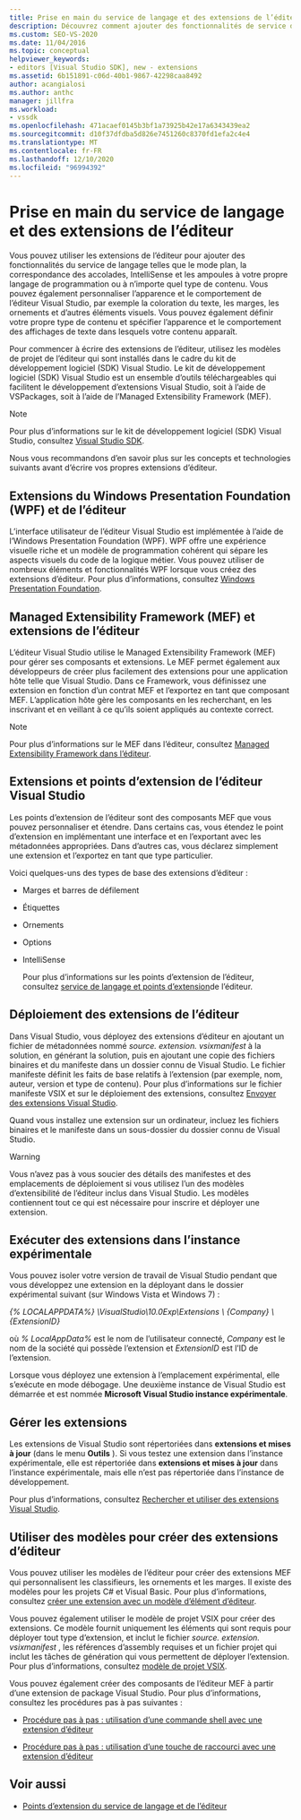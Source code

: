 ```yaml
---
title: Prise en main du service de langage et des extensions de l’éditeur
description: Découvrez comment ajouter des fonctionnalités de service de langage à tout type de contenu et personnaliser l’apparence et le comportement de l’éditeur Visual Studio.
ms.custom: SEO-VS-2020
ms.date: 11/04/2016
ms.topic: conceptual
helpviewer_keywords:
- editors [Visual Studio SDK], new - extensions
ms.assetid: 6b151891-c06d-40b1-9867-42298caa8492
author: acangialosi
ms.author: anthc
manager: jillfra
ms.workload:
- vssdk
ms.openlocfilehash: 471acaef0145b3bf1a73925b42e17a6343439ea2
ms.sourcegitcommit: d10f37dfdba5d826e7451260c8370fd1efa2c4e4
ms.translationtype: MT
ms.contentlocale: fr-FR
ms.lasthandoff: 12/10/2020
ms.locfileid: "96994392"
---
```

# <a name="get-started-with-language-service-and-editor-extensions"></a>Prise en main du service de langage et des extensions de l’éditeur

Vous pouvez utiliser les extensions de l’éditeur pour ajouter des fonctionnalités du service de langage telles que le mode plan, la correspondance des accolades, IntelliSense et les ampoules à votre propre langage de programmation ou à n’importe quel type de contenu. Vous pouvez également personnaliser l’apparence et le comportement de l’éditeur Visual Studio, par exemple la coloration du texte, les marges, les ornements et d’autres éléments visuels. Vous pouvez également définir votre propre type de contenu et spécifier l’apparence et le comportement des affichages de texte dans lesquels votre contenu apparaît.

 Pour commencer à écrire des extensions de l’éditeur, utilisez les modèles de projet de l’éditeur qui sont installés dans le cadre du kit de développement logiciel (SDK) Visual Studio. Le kit de développement logiciel (SDK) Visual Studio est un ensemble d’outils téléchargeables qui facilitent le développement d’extensions Visual Studio, soit à l’aide de VSPackages, soit à l’aide de l’Managed Extensibility Framework (MEF).

> [!NOTE]
> Pour plus d’informations sur le kit de développement logiciel (SDK) Visual Studio, consultez [Visual Studio SDK](../extensibility/visual-studio-sdk.md).

 Nous vous recommandons d’en savoir plus sur les concepts et technologies suivants avant d’écrire vos propres extensions d’éditeur.

## <a name="the-windows-presentation-foundation-wpf-and-editor-extensions"></a>Extensions du Windows Presentation Foundation (WPF) et de l’éditeur

 L’interface utilisateur de l’éditeur Visual Studio est implémentée à l’aide de l’Windows Presentation Foundation (WPF). WPF offre une expérience visuelle riche et un modèle de programmation cohérent qui sépare les aspects visuels du code de la logique métier. Vous pouvez utiliser de nombreux éléments et fonctionnalités WPF lorsque vous créez des extensions d’éditeur. Pour plus d’informations, consultez [Windows Presentation Foundation](/dotnet/framework/wpf/index).

## <a name="the-managed-extensibility-framework-mef-and-editor-extensions"></a>Managed Extensibility Framework (MEF) et extensions de l’éditeur

 L’éditeur Visual Studio utilise le Managed Extensibility Framework (MEF) pour gérer ses composants et extensions. Le MEF permet également aux développeurs de créer plus facilement des extensions pour une application hôte telle que Visual Studio. Dans ce Framework, vous définissez une extension en fonction d’un contrat MEF et l’exportez en tant que composant MEF. L’application hôte gère les composants en les recherchant, en les inscrivant et en veillant à ce qu’ils soient appliqués au contexte correct.

> [!NOTE]
> Pour plus d’informations sur le MEF dans l’éditeur, consultez [Managed Extensibility Framework dans l’éditeur](../extensibility/managed-extensibility-framework-in-the-editor.md).

## <a name="visual-studio-editor-extension-points-and-extensions"></a>Extensions et points d’extension de l’éditeur Visual Studio

 Les points d’extension de l’éditeur sont des composants MEF que vous pouvez personnaliser et étendre. Dans certains cas, vous étendez le point d’extension en implémentant une interface et en l’exportant avec les métadonnées appropriées. Dans d’autres cas, vous déclarez simplement une extension et l’exportez en tant que type particulier.

 Voici quelques-uns des types de base des extensions d’éditeur :

- Marges et barres de défilement

- Étiquettes

- Ornements

- Options

- IntelliSense

  Pour plus d’informations sur les points d’extension de l’éditeur, consultez [service de langage et points d’extension](../extensibility/language-service-and-editor-extension-points.md)de l’éditeur.

## <a name="deploying-editor-extensions"></a>Déploiement des extensions de l’éditeur

 Dans Visual Studio, vous déployez des extensions d’éditeur en ajoutant un fichier de métadonnées nommé *source. extension. vsixmanifest* à la solution, en générant la solution, puis en ajoutant une copie des fichiers binaires et du manifeste dans un dossier connu de Visual Studio. Le fichier manifeste définit les faits de base relatifs à l’extension (par exemple, nom, auteur, version et type de contenu). Pour plus d’informations sur le fichier manifeste VSIX et sur le déploiement des extensions, consultez [Envoyer des extensions Visual Studio](../extensibility/shipping-visual-studio-extensions.md).

 Quand vous installez une extension sur un ordinateur, incluez les fichiers binaires et le manifeste dans un sous-dossier du dossier connu de Visual Studio.

> [!WARNING]
> Vous n’avez pas à vous soucier des détails des manifestes et des emplacements de déploiement si vous utilisez l’un des modèles d’extensibilité de l’éditeur inclus dans Visual Studio. Les modèles contiennent tout ce qui est nécessaire pour inscrire et déployer une extension.

## <a name="run-extensions-in-the-experimental-instance"></a>Exécuter des extensions dans l’instance expérimentale

 Vous pouvez isoler votre version de travail de Visual Studio pendant que vous développez une extension en la déployant dans le dossier expérimental suivant (sur Windows Vista et Windows 7) :

 *{% LOCALAPPDATA%} \VisualStudio\10.0Exp\Extensions \\ {Company} \\ {ExtensionID}*

 où *% LocalAppData%* est le nom de l’utilisateur connecté, *Company* est le nom de la société qui possède l’extension et *ExtensionID* est l’ID de l’extension.

 Lorsque vous déployez une extension à l’emplacement expérimental, elle s’exécute en mode débogage. Une deuxième instance de Visual Studio est démarrée et est nommée **Microsoft Visual Studio instance expérimentale**.

## <a name="manage-extensions"></a>Gérer les extensions

 Les extensions de Visual Studio sont répertoriées dans **extensions et mises à jour** (dans le menu **Outils** ). Si vous testez une extension dans l’instance expérimentale, elle est répertoriée dans **extensions et mises à jour** dans l’instance expérimentale, mais elle n’est pas répertoriée dans l’instance de développement.

 Pour plus d’informations, consultez [Rechercher et utiliser des extensions Visual Studio](../ide/finding-and-using-visual-studio-extensions.md).

## <a name="use-templates-to-create-editor-extensions"></a>Utiliser des modèles pour créer des extensions d’éditeur

 Vous pouvez utiliser les modèles de l’éditeur pour créer des extensions MEF qui personnalisent les classifieurs, les ornements et les marges. Il existe des modèles pour les projets C# et Visual Basic. Pour plus d’informations, consultez [créer une extension avec un modèle d’élément d’éditeur](../extensibility/creating-an-extension-with-an-editor-item-template.md).

 Vous pouvez également utiliser le modèle de projet VSIX pour créer des extensions. Ce modèle fournit uniquement les éléments qui sont requis pour déployer tout type d’extension, et inclut le fichier *source. extension. vsixmanifest* , les références d’assembly requises et un fichier projet qui inclut les tâches de génération qui vous permettent de déployer l’extension. Pour plus d’informations, consultez [modèle de projet VSIX](../extensibility/vsix-project-template.md).

 Vous pouvez également créer des composants de l’éditeur MEF à partir d’une extension de package Visual Studio. Pour plus d’informations, consultez les procédures pas à pas suivantes :

- [Procédure pas à pas : utilisation d’une commande shell avec une extension d’éditeur](../extensibility/walkthrough-using-a-shell-command-with-an-editor-extension.md)

- [Procédure pas à pas : utilisation d’une touche de raccourci avec une extension d’éditeur](../extensibility/walkthrough-using-a-shortcut-key-with-an-editor-extension.md)

## <a name="see-also"></a>Voir aussi

- [Points d’extension du service de langage et de l’éditeur](../extensibility/language-service-and-editor-extension-points.md)

